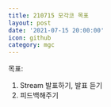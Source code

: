 ```yaml
---
title: 210715 모각코 목표
layout: post
date: '2021-07-15 20:00:00'
icon: github
category: mgc
---
```


목표:
1. Stream 발표하기, 발표 듣기
2.  피드백해주기
